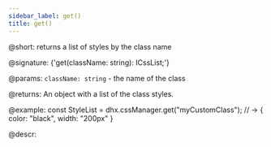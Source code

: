```yaml
---
sidebar_label: get()
title: get()
---          
```


@short: returns a list of styles by the class name

@signature: {'get(className: string): ICssList;'}

@params:
`className: string` - the name of the class

@returns:
An object with a list of the class styles.

@example:
const StyleList =  dhx.cssManager.get("myCustomClass");
// -> { color: "black", width: "200px" }

@descr:
